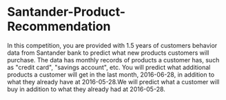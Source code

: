 # Santander-Product-Recommendation



In this competition, you are provided with 1.5 years of customers behavior data from Santander bank to predict what new products customers will purchase. The data has monthly records of products a customer has, such as "credit card", "savings account", etc. You will predict what additional products a customer will get in the last month, 2016-06-28, in addition to what they already have at 2016-05-28.We will predict what a customer will buy in addition to what they already had at 2016-05-28. 
